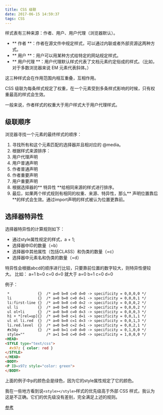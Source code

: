 ```yaml
---
title: CSS 级联
date: 2017-06-15 14:59:37
tags: CSS
---
```

样式表有三种来源：作者、用户、用户代理（浏览器默认）。

* ** 作者 **：作者在源文件中规定样式，可以通过内联或者外部资源这两种方式。
* ** 用户 **：用户可以用某种方式给特定的网站规定样式。
* ** 用户代理 **：用户代理默认样式代表了文档元素约定俗成的样式。（比如，对于多数浏览器来说 EM 元素代表斜体。）
<!--more-->
这三种样式会在作用范围内相互重叠，互相作用。

CSS 级联为每条样式规定了权重，在一个元素受到多条样式影响的时候，只有权重最高的样式会生效。

一般来说，作者样式的权重大于用户样式大于用户代理样式。

## 级联顺序
浏览器寻找一个元素的最终样式的顺序：

1. 寻找所有和这个元素匹配的选择器并且相对应的 @media。
2. 根据样式来源排序：
  1. 用户代理声明
  2. 用户普通声明
  3. 作者普通声明
  4. 作者重要声明
  5. 用户重要声明
3. 根据选择器的** 特异性 **给相同来源的样式进行排序。
4. 最后，如果两个样式规则有相同的权重、来源、特异性，那么** 声明位置靠后 **的样式会生效。通过import声明的样式被认为位置更靠前。

## 选择器特异性

选择器特异性的计算规则如下：
* 通过style属性规定的样式，a + 1;
* 选择器中ID的数量（=b）
* 选择器中其他属性（包括CLASS）和伪类的数量（=c）
* 选择器中元素名和伪类的数量（=d）

特异性会根据abcd的顺序进行比较，只要靠前位置的数字较大，则特异性便较大。
比如： a=1 b=0 c=0 d=0 就大于 a=0 b=1 c=0 d=0

例子：
```html
 *             {}  /* a=0 b=0 c=0 d=0 -> specificity = 0,0,0,0 */
 li            {}  /* a=0 b=0 c=0 d=1 -> specificity = 0,0,0,1 */
 li:first-line {}  /* a=0 b=0 c=0 d=2 -> specificity = 0,0,0,2 */
 ul li         {}  /* a=0 b=0 c=0 d=2 -> specificity = 0,0,0,2 */
 ul ol+li      {}  /* a=0 b=0 c=0 d=3 -> specificity = 0,0,0,3 */
 h1 + *[rel=up]{}  /* a=0 b=0 c=1 d=1 -> specificity = 0,0,1,1 */
 ul ol li.red  {}  /* a=0 b=0 c=1 d=3 -> specificity = 0,0,1,3 */
 li.red.level  {}  /* a=0 b=0 c=2 d=1 -> specificity = 0,0,2,1 */
 #x34y         {}  /* a=0 b=1 c=0 d=0 -> specificity = 0,1,0,0 */
 style=""          /* a=1 b=0 c=0 d=0 -> specificity = 1,0,0,0 */
<HEAD>
<STYLE type="text/css">
  #x97z { color: red }
</STYLE>
</HEAD>
<BODY>
<P ID=x97z style="color: green">
</BODY>
```
上面的例子中p的颜色会是绿色，因为它的style属性规定了它的颜色。

我在一些地方看到说`<style></style>`样式的优先级高于外部 CSS 样式，我认为这是不正确。它们的优先级没有差别，完全满足上述的规则。

[参考](https://www.w3.org/TR/CSS2/cascade.html#cascade)
